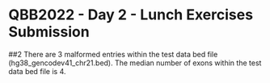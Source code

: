 # QBB2022 - Day 2 - Lunch Exercises Submission
##2
There are 3 malformed entries within the test data bed file (hg38_gencodev41_chr21.bed).
The median number of exons within the test data bed file is 4.